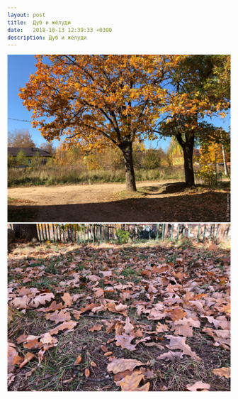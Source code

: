 ```yaml
---
layout: post
title:	Дуб и жёлуди
date:   2018-10-13 12:39:33 +0300
description: Дуб и жёлуди
---
```


<img src="/assets/images/2018/10/2018-10-13_12-39-54_IMG_0699_web.jpg" class="img-fluid mx-auto d-block" alt="Дуб и жёлуди" />

<img src="/assets/images/2018/10/2018-10-13_12-39-33_IMG_0698_web.jpg" class="img-fluid mx-auto d-block" alt="Дуб и жёлуди" />
